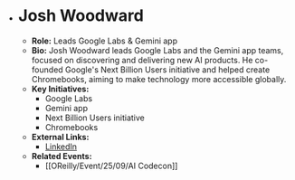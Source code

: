 - # Josh Woodward
	- **Role:** Leads Google Labs & Gemini app
	- **Bio:** Josh Woodward leads Google Labs and the Gemini app teams, focused on discovering and delivering new AI products. He co-founded Google's Next Billion Users initiative and helped create Chromebooks, aiming to make technology more accessible globally.
	- **Key Initiatives:**
		- Google Labs
		- Gemini app
		- Next Billion Users initiative
		- Chromebooks
	- **External Links:**
		- [LinkedIn](https://www.linkedin.com/in/joshwoodward/)
	- **Related Events:**
		- [[OReilly/Event/25/09/AI Codecon]]
